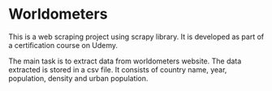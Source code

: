 # Worldometers

This is a web scraping project using scrapy library. It is developed as part of a certification course on Udemy.

The main task is to extract data from worldometers website. The data extracted is stored in a csv file. It consists of country name, year, population, density 
and urban population.

